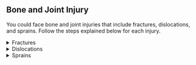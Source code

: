 ## Bone and Joint Injury
You could face bone and joint injuries that include fractures, dislocations, and sprains. Follow the steps explained below for each injury.
<details>
    <summary>Fractures</summary>
    <p>There are basically two types of fractures: open and closed. With an open (or compound) fracture, the bone protrudes through the skin and complicates the actual fracture with an open wound. Any bone protruding from the wound should be cleaned with an antiseptic and kept moist. You should splint the injured area and continually monitor blood flow past the injury. Only reposition the break if there is no blood flow.</p>
    <p>The closed fracture has no open wounds. Follow the guidelines for immobilization and splint the fracture.</p>
    <p>The signs and symptoms of a fracture are pain, tenderness, discoloration, swelling deformity, loss of function, and grating (a sound or feeling that occurs when broken bone ends rub together).</p>
    <p>The dangers with a fracture are the severing or the compression of a nerve or blood vessel at the site of fracture. For this reason minimum manipulation should be done, and only very cautiously. If you notice the area below the break becoming numb, swollen, cool to the touch, or turning pale, and the victim showing signs of shock, a major vessel may have been severed. You must control this internal bleeding. Reset the fracture, treat the victim for shock, and replace lost fluids.</p>
    <p>Often you must maintain traction during the splinting and healing process. You can effectively pull smaller bones such as the arm or lower leg by hand. You can create traction by wedging a hand or foot in the V-notch of a tree and pushing against the tree with the other extremity. You can then splint the break.</p>
    <p>Strong muscles hold a broken thighbone (femur) in place making it difficult to maintain traction during healing. You can make an improvised traction splint using natural material as explained below.</p>
    <img src="file:///android_asset/images/fig04-06.png" />
    <ul>
        <li>Get two forked branches or saplings at least 5 centimeters (2 inches) in diameter. Measure one from the patient's armpit to 20 to 30 centimeters (8 to 12 inches) past his unbroken leg. Measure the other from the groin to 20 to 30 centimeters (8 to 12 inches) past the unbroken leg. Ensure that both extend an equal distance beyond the end of the leg.</li>
        <li>Pad the two splints. Notch the ends without forks and lash a 20- to 30-centimeter (8- to 12-inch) cross member made from a 5-centimeter (2-inch) diameter branch between them.</li>
        <li>Using available material (vines, cloth, rawhide), tie the splint around the upper portion of the body and down the length of the broken leg. Follow the splinting guidelines.</li>
        <li>With available material, fashion a wrap that will extend around the ankle, with the two free ends tied to the cross member.</li>
        <li>Place a 10- by 2.5-centimeter (4- by 1-inch) stick in the middle of the free ends of the ankle wrap between the cross member and the foot. Using the stick, twist the material to make the traction easier.</li>
        <li>Continue twisting until the broken leg is as long or slightly longer than the unbroken leg.</li>
        <li>Lash the stick to maintain traction.</li>
    </ul>
    <p><b>NOTE: </b>Over time, you may lose traction because the material weakened. Check the traction periodically. If you must change or repair the splint, maintain the traction manually for a short time.</p>
</details>

<details>
    <summary>Dislocations</summary>
    <p>Dislocations are the separations of bone joints causing the bones to go out of proper alignment. These misalignments can be extremely painful and can cause an impairment of nerve or circulatory function below the area affected. You must place these joints back into alignment as quickly as possible.</p>
    <p>Signs and symptoms of dislocations are joint pain, tenderness, swelling, discoloration, limited range of motion, and deformity of the joint. You treat dislocations by reduction, immobilization, and rehabilitation.</p>
    <p>Reduction or "setting" is placing the bones back into their proper alignment. You can use several methods, but manual traction or the use of weights to pull the bones are the safest and easiest. Once performed, reduction decreases the victim's pain and allows for normal function and circulation. Without an X ray, you can judge proper alignment by the look and feel of the joint and by comparing it to the joint on the opposite side.</p>
    <p>Immobilization is nothing more than splinting the dislocation after reduction. You can use any field-expedient material for a splint or you can splint an extremity to the body. The basic guidelines for splinting are as follows:</p>
    <ul>
        <li>Splint above and below the fracture site.</li>
        <li>Pad splints to reduce discomfort.</li>
        <li>Check circulation below the fracture after making each tie on the splint.</li>
    </ul>
    <p>To rehabilitate the dislocation, remove the splints after 7 to 14 days. Gradually use the injured joint until fully healed.</p>
</details>

<details>
    <summary>Sprains</summary>
    The accidental overstretching of a tendon or ligament causes sprains. The signs and symptoms are pain, swelling, tenderness, and discoloration (black and blue).
    <p>When treating sprains, you should follow the letters in RICE as defined below:</p>
    <ul>
        <li>R-Rest injured area.</li>
        <li>I-Ice for 24 to 48 hours.</li>
        <li>C-Compression-wrap or splint to help stabilize. If possible, leave the boot on a sprained ankle unless circulation is compromised.</li>
        <li>E-Elevate the affected area.</li>
    </ul>
    <p><b>NOTE: </b>Ice is preferred for a sprain but cold spring water may be more easily obtained in a survival situation.</p>
</details>